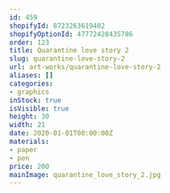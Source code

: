 ```yaml
---
id: 459
shopifyId: 8723263619402
shopifyOptionId: 47772428435786
order: 123
title: Quarantine love story 2
slug: quarantine-love-story-2
url: art-works/quarantine-love-story-2
aliases: []
categories:
- graphics
inStock: true
isVisible: true
height: 30
width: 21
date: 2020-01-01T00:00:00Z
materials:
- paper
- pen
price: 200
mainImage: quarantine_love_story_2.jpg
---
```

